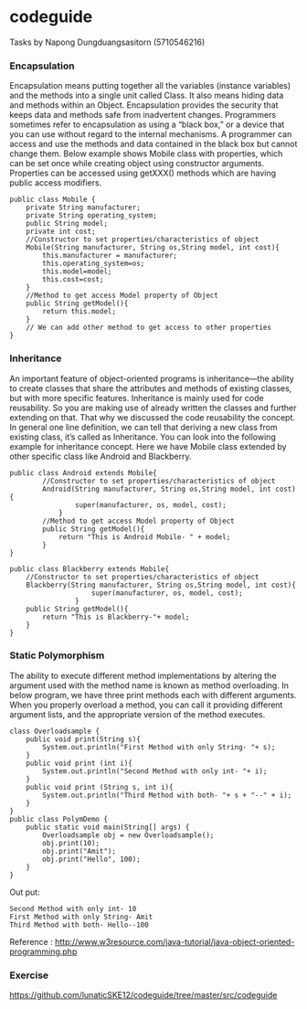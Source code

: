 # codeguide


Tasks by Napong Dungduangsasitorn (5710546216)


### Encapsulation
Encapsulation means putting together all the variables (instance variables) and the methods into a single unit called Class. It also means hiding data and methods within an Object. Encapsulation provides the security that keeps data and methods safe from inadvertent changes. Programmers sometimes refer to encapsulation as using a “black box,” or a device that you can use without regard to the internal mechanisms. A programmer can access and use the methods and data contained in the black box but cannot change them. Below example shows Mobile class with properties, which can be set once while creating object using constructor arguments. Properties can be accessed using getXXX() methods which are having public access modifiers.

```
public class Mobile {     
    private String manufacturer;  
    private String operating_system;  
    public String model;  
    private int cost;  
    //Constructor to set properties/characteristics of object  
    Mobile(String manufacturer, String os,String model, int cost){  
        this.manufacturer = manufacturer;  
        this.operating_system=os;  
        this.model=model;  
        this.cost=cost;  
    }  
    //Method to get access Model property of Object  
    public String getModel(){  
        return this.model;  
    }  
    // We can add other method to get access to other properties  
}  
```

### Inheritance
An important feature of object-oriented programs is inheritance—the ability to create classes that share the attributes and methods of existing classes, but with more specific features. Inheritance is mainly used for code reusability. So you are making use of already written the classes and further extending on that. That why we discussed the code reusability the concept. In general one line definition, we can tell that deriving a new class from existing class, it’s called as Inheritance. You can look into the following example for inheritance concept. Here we have Mobile class extended by other specific class like Android and Blackberry.

```
public class Android extends Mobile{  
        //Constructor to set properties/characteristics of object  
        Android(String manufacturer, String os,String model, int cost){  
                super(manufacturer, os, model, cost);  
            }  
        //Method to get access Model property of Object  
        public String getModel(){  
            return "This is Android Mobile- " + model;  
        }  
}
```
```
public class Blackberry extends Mobile{  
    //Constructor to set properties/characteristics of object  
    Blackberry(String manufacturer, String os,String model, int cost){  
                    super(manufacturer, os, model, cost);  
                }  
    public String getModel(){  
        return "This is Blackberry-"+ model;  
    }  
}
```

### Static Polymorphism

The ability to execute different method implementations by altering the argument used with the method name is known as method overloading. In below program, we have three print methods each with different arguments. When you properly overload a method, you can call it providing different argument lists, and the appropriate version of the method executes.

```
class Overloadsample {  
    public void print(String s){  
        System.out.println("First Method with only String- "+ s);  
    }  
    public void print (int i){  
        System.out.println("Second Method with only int- "+ i);  
    }  
    public void print (String s, int i){  
        System.out.println("Third Method with both- "+ s + "--" + i);  
    }  
}  
public class PolymDemo {  
    public static void main(String[] args) {  
        Overloadsample obj = new Overloadsample();  
        obj.print(10);  
        obj.print("Amit");  
        obj.print("Hello", 100);  
    }  
}  
```

Out put:
```
Second Method with only int- 10
First Method with only String- Amit
Third Method with both- Hello--100
```

Reference : http://www.w3resource.com/java-tutorial/java-object-oriented-programming.php

### Exercise

https://github.com/lunaticSKE12/codeguide/tree/master/src/codeguide
